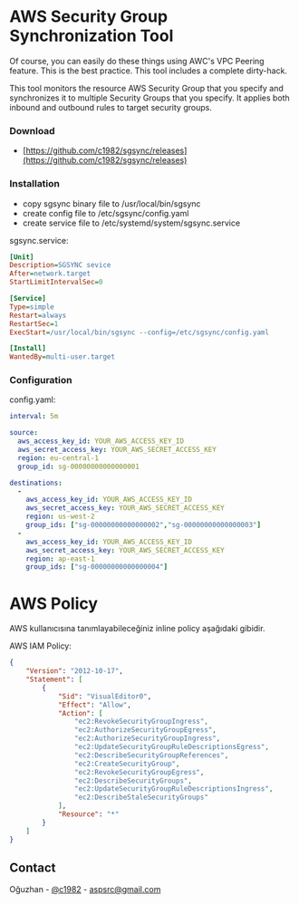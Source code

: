 # AWS Security Group Synchronization Tool

Of course, you can easily do these things using AWC's VPC Peering feature. This is the best practice. This tool includes a complete dirty-hack.

This tool monitors the resource AWS Security Group that you specify and synchronizes it to multiple Security Groups that you specify. It applies both inbound and outbound rules to target security groups.

### Download

* [https://github.com/c1982/sgsync/releases](https://github.com/c1982/sgsync/releases)

### Installation

* copy sgsync binary file to /usr/local/bin/sgsync
* create config file to /etc/sgsync/config.yaml
* create service file to /etc/systemd/system/sgsync.service

sgsync.service:
```ini
[Unit]
Description=SGSYNC sevice
After=network.target
StartLimitIntervalSec=0

[Service]
Type=simple
Restart=always
RestartSec=1
ExecStart=/usr/local/bin/sgsync --config=/etc/sgsync/config.yaml

[Install]
WantedBy=multi-user.target
```

### Configuration

config.yaml:

```yaml
interval: 5m

source:
  aws_access_key_id: YOUR_AWS_ACCESS_KEY_ID
  aws_secret_access_key: YOUR_AWS_SECRET_ACCESS_KEY
  region: eu-central-1
  group_id: sg-00000000000000001

destinations:
  - 
    aws_access_key_id: YOUR_AWS_ACCESS_KEY_ID
    aws_secret_access_key: YOUR_AWS_SECRET_ACCESS_KEY
    region: us-west-2
    group_ids: ["sg-00000000000000002","sg-00000000000000003"]
  - 
    aws_access_key_id: YOUR_AWS_ACCESS_KEY_ID
    aws_secret_access_key: YOUR_AWS_SECRET_ACCESS_KEY
    region: ap-east-1
    group_ids: ["sg-00000000000000004"]
```


# AWS Policy

AWS kullanıcısına tanımlayabileceğiniz inline policy aşağıdaki gibidir.

AWS IAM Policy:

```json
{
    "Version": "2012-10-17",
    "Statement": [
        {
            "Sid": "VisualEditor0",
            "Effect": "Allow",
            "Action": [
                "ec2:RevokeSecurityGroupIngress",
                "ec2:AuthorizeSecurityGroupEgress",
                "ec2:AuthorizeSecurityGroupIngress",
                "ec2:UpdateSecurityGroupRuleDescriptionsEgress",
                "ec2:DescribeSecurityGroupReferences",
                "ec2:CreateSecurityGroup",
                "ec2:RevokeSecurityGroupEgress",
                "ec2:DescribeSecurityGroups",
                "ec2:UpdateSecurityGroupRuleDescriptionsIngress",
                "ec2:DescribeStaleSecurityGroups"
            ],
            "Resource": "*"
        }
    ]
}
```


## Contact

Oğuzhan - [@c1982](https://twitter.com/c1982) - aspsrc@gmail.com